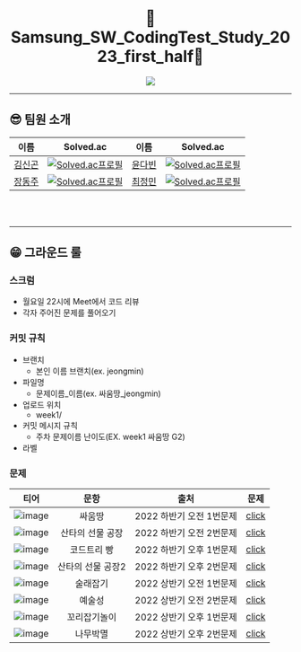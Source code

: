 
<div align="center">
   <h1>🚀Samsung_SW_CodingTest_Study_2023_first_half🚀
</div>
<p align="center"><img src="https://user-images.githubusercontent.com/87477828/227964001-d390758a-50c8-4ded-85ae-252b5df4d37d.png"></p>

   ---
   
   ## 😎 팀원 소개
   |이름|Solved.ac|이름|Solved.ac|
   |--|--|--|--|
   |[김신곤](https://github.com/SinGonKim)|[![Solved.ac프로필](http://mazassumnida.wtf/api/mini/generate_badge?boj=singon96)]((https://solved.ac/profile/singon96))|[윤다빈](https://github.com/dabi-glitch)|[![Solved.ac프로필](http://mazassumnida.wtf/api/mini/generate_badge?boj=hongmi117)]((https://solved.ac/profile/hongmi117))|
   |[장동주](https://github.com/easternpillar)|[![Solved.ac프로필](http://mazassumnida.wtf/api/mini/generate_badge?boj=easternpillar)](https://solved.ac/profile/easternpillar)|[최정민](https://github.com/JMine97)|[![Solved.ac프로필](http://mazassumnida.wtf/api/mini/generate_badge?boj=chlwjdals98)](https://solved.ac/profile/chlwjdals98)|

   <br><br>
   </div>
   
   ---
   
   ## 😁 그라운드 룰
   ### 스크럼
   * 월요일 22시에 Meet에서 코드 리뷰
   * 각자 주어진 문제를 풀어오기

   ### 커밋 규칙
   * 브랜치
      * 본인 이름 브랜치(ex. jeongmin)
   *  파일명
      *  문제이름_이름(ex. 싸움땅_jeongmin)
   * 업로드 위치
      * week1/
   *  커밋 메시지 규칙
      *  주차 문제이름 난이도(EX. week1 싸움땅 G2)
   *  라벨
   
   ### 문제
   |티어|문항|출처|문제|
   |:---:|:---:|:---:|:---:|
   |![image](https://user-images.githubusercontent.com/87477828/227965718-784a60f7-5543-42c3-abd3-d33d7728f272.png)|싸움땅|2022 하반기 오전 1번문제|[click](https://www.codetree.ai/training-field/frequent-problems/battle-ground/description?page=3&pageSize=20&username=singon96)|
   |![image](https://user-images.githubusercontent.com/87477828/227966880-0c4dfc06-4789-4baf-8524-74292e1b24eb.png)|산타의 선물 공장|2022 하반기 오전 2번문제|[click](https://www.codetree.ai/training-field/frequent-problems/santa-gift-factory/description?page=3&pageSize=20&username=singon96)|
   |![image](https://user-images.githubusercontent.com/87477828/227965718-784a60f7-5543-42c3-abd3-d33d7728f272.png)|코드트리 빵|2022 하반기 오후 1번문제|[click](https://www.codetree.ai/training-field/frequent-problems/codetree-mon-bread/description?page=3&pageSize=20&username=singon96)|
   |![image](https://user-images.githubusercontent.com/87477828/227967891-9d60a141-da3a-41c0-bf70-e99e99c62a69.png)|산타의 선물 공장2|2022 하반기 오후 2번문제|[click](https://www.codetree.ai/training-field/frequent-problems/santa-gift-factory-2/description?page=3&pageSize=20&username=singon96)|
   |![image](https://user-images.githubusercontent.com/87477828/227969288-5130c3dc-6034-439f-a42d-fff6b84143c8.png)|술래잡기|2022 상반기 오전 1번문제|[click](https://www.codetree.ai/training-field/frequent-problems/hide-and-seek/description?page=3&pageSize=20&username=singon96)|
   |![image](https://user-images.githubusercontent.com/87477828/227969422-6c280540-f3cd-4d19-8374-0ebb9731913c.png)|예술성|2022 상반기 오전 2번문제|[click](https://www.codetree.ai/training-field/frequent-problems/artistry/description?page=3&pageSize=20&username=singon96)|
   |![image](https://user-images.githubusercontent.com/87477828/227969288-5130c3dc-6034-439f-a42d-fff6b84143c8.png)|꼬리잡기놀이|2022 상반기 오후 1번문제|[click](https://www.codetree.ai/training-field/frequent-problems/tail-catch-play/description?page=3&pageSize=20&username=singon96)|
   |![image](https://user-images.githubusercontent.com/87477828/227969689-3c9e923b-5089-49d5-b1ba-ec3dde98e84f.png)|나무박멸|2022 상반기 오후 2번문제|[click](https://www.codetree.ai/training-field/frequent-problems/tree-kill-all/description?page=3&pageSize=20&username=singon96)|
   
 
   

